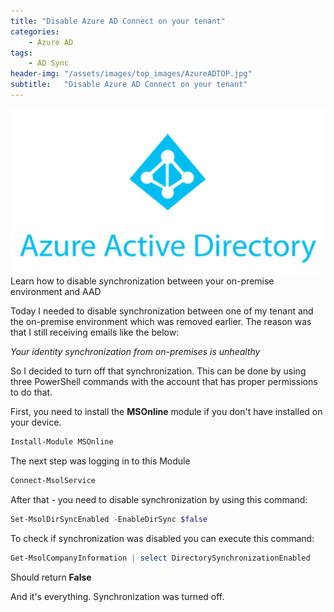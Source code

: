 ```yaml
---
title: "Disable Azure AD Connect on your tenant"
categories:
    - Azure AD
tags:
    - AD Sync
header-img: "/assets/images/top_images/AzureADTOP.jpg"
subtitle:   "Disable Azure AD Connect on your tenant"
---
```

![Disable Azure AD Connect on your tenant](/assets/images/top_images/AzureADTOP.jpg)Learn how to disable synchronization between your on-premise environment and AAD

Today I needed to disable synchronization between one of my tenant and the on-premise environment which was removed earlier. The reason was that I still receiving emails like the below:

*Your identity synchronization from on-premises is unhealthy*

So I decided to turn off that synchronization. This can be done by using three PowerShell commands with the account that has proper permissions to do that.

First, you need to install the **MSOnline** module if you don't have installed on your device.

```powershell
Install-Module MSOnline
```

The next step was logging in to this Module

```powershell
Connect-MsolService
```

After that - you need to disable synchronization by using this command:

```powershell
Set-MsolDirSyncEnabled -EnableDirSync $false
```

To check if synchronization was disabled you can execute this command:

```powershell
Get-MsolCompanyInformation | select DirectorySynchronizationEnabled
```

Should return **False**

And it's everything. Synchronization was turned off.
